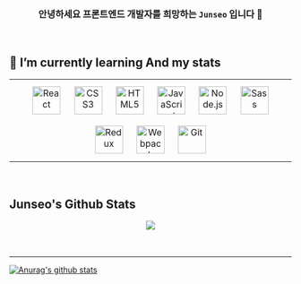 ### <div align="center">안녕하세요 프론트엔드 개발자를 희망하는 `Junseo` 입니다 👋 </div>  
  

<br/>  


## 🌱 I’m currently learning And my stats  
<table><tr><td valign="top" width="33%">



<div align="center">  
<img style="margin: 10px" src="https://profilinator.rishav.dev/skills-assets/react-original-wordmark.svg" alt="React" height="50" />  
<img style="margin: 10px" src="https://profilinator.rishav.dev/skills-assets/css3-original-wordmark.svg" alt="CSS3" height="50" />  
<img style="margin: 10px" src="https://profilinator.rishav.dev/skills-assets/html5-original-wordmark.svg" alt="HTML5" height="50" />  
<img style="margin: 10px" src="https://profilinator.rishav.dev/skills-assets/javascript-original.svg" alt="JavaScript" height="50" />  
<img style="margin: 10px" src="https://profilinator.rishav.dev/skills-assets/nodejs-original-wordmark.svg" alt="Node.js" height="50" />  
<img style="margin: 10px" src="https://profilinator.rishav.dev/skills-assets/sass-original.svg" alt="Sass" height="50" />  
<img style="margin: 10px" src="https://profilinator.rishav.dev/skills-assets/redux-original.svg" alt="Redux" height="50" />  
<img style="margin: 10px" src="https://profilinator.rishav.dev/skills-assets/webpack-original.svg" alt="Webpack" height="50" />  
<img style="margin: 10px" src="https://profilinator.rishav.dev/skills-assets/git-scm-icon.svg" alt="Git" height="50" />  
</div>


</td></tr></table>  

<br/>  


## Junseo's Github Stats  
<div align="center"><img src="https://github-readme-stats.vercel.app/api?username=Junseo&show_icons=true&count_private=true&hide_border=true" align="center" /></div>  

<br/>  


<br />

----
[![Anurag's github stats](https://github-readme-stats.vercel.app/api?username=blan19)](https://github.com/anuraghazra/github-readme-stats)
